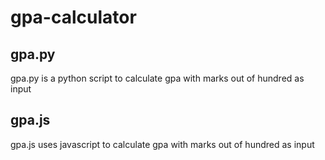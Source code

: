 # gpa-calculator


## gpa.py
gpa.py is a python script to calculate gpa with marks out of hundred as input

## gpa.js 
gpa.js uses javascript to calculate gpa with marks out of hundred as input


